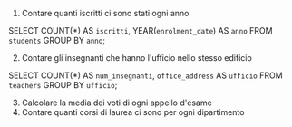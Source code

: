1. Contare quanti iscritti ci sono stati ogni anno

SELECT COUNT(*) AS `iscritti`, YEAR(`enrolment_date`) AS `anno` 
FROM `students`
GROUP BY `anno`;

2. Contare gli insegnanti che hanno l'ufficio nello stesso edificio

SELECT COUNT(*) AS `num_insegnanti`, `office_address` AS `ufficio` 
FROM `teachers`
GROUP BY `ufficio`;

3. Calcolare la media dei voti di ogni appello d'esame
4. Contare quanti corsi di laurea ci sono per ogni dipartimento